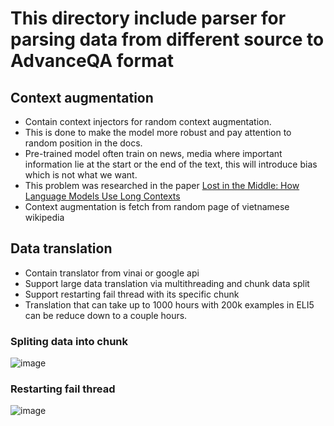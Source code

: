 # This directory include parser for parsing data from different source to AdvanceQA format


## Context augmentation
* Contain context injectors for random context augmentation.
* This is done to make the model more robust and pay attention to random position in the docs.
* Pre-trained model often train on news, media where important information
  lie at the start or the end of the text, this will introduce bias which is not what we want.
* This problem was researched in the paper [Lost in the Middle: How Language Models Use Long Contexts](https://arxiv.org/pdf/2307.03172.pdf)
* Context augmentation is fetch from random page of vietnamese wikipedia

## Data translation
* Contain translator from vinai or google api
* Support large data translation via multithreading and chunk data split 
* Support restarting fail thread with its specific chunk
* Translation that can take up to 1000 hours with 200k examples in ELI5 can be reduce down to a couple hours.

### Spliting data into chunk
![image](https://github.com/vTuanpham/Vietnamese_QA_System/assets/82665400/dab63062-9a76-4d88-aa3c-8c2b58a5a1ee)

### Restarting fail thread
![image](https://github.com/vTuanpham/Vietnamese_QA_System/assets/82665400/e9da4e69-c7f7-4cdc-9ae4-22025e2a88f9)
